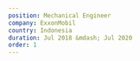 ```yaml
---
position: Mechanical Engineer
company: ExxonMobil
country: Indonesia
duration: Jul 2018 &mdash; Jul 2020
order: 1
---
```

